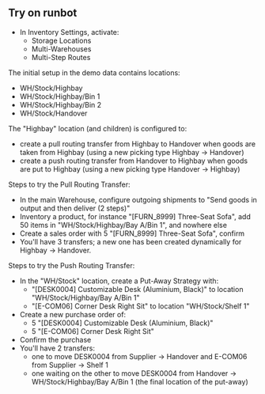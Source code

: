 ## Try on runbot

- In Inventory Settings, activate:
  - Storage Locations
  - Multi-Warehouses
  - Multi-Step Routes

The initial setup in the demo data contains locations:

- WH/Stock/Highbay
- WH/Stock/Highbay/Bin 1
- WH/Stock/Highbay/Bin 2
- WH/Stock/Handover

The "Highbay" location (and children) is configured to:

- create a pull routing transfer from Highbay to Handover when goods are
  taken from Highbay (using a new picking type Highbay → Handover)
- create a push routing transfer from Handover to Highbay when goods are
  put to Highbay (using a new picking type Handover → Highbay)

Steps to try the Pull Routing Transfer:

- In the main Warehouse, configure outgoing shipments to "Send goods in
  output and then deliver (2 steps)"
- Inventory a product, for instance "\[FURN_8999\] Three-Seat Sofa", add
  50 items in "WH/Stock/Highbay/Bay A/Bin 1", and nowhere else
- Create a sales order with 5 "\[FURN_8999\] Three-Seat Sofa", confirm
- You'll have 3 transfers; a new one has been created dynamically for
  Highbay -\> Handover.

Steps to try the Push Routing Transfer:

- In the "WH/Stock" location, create a Put-Away Strategy with:
  - "\[DESK0004\] Customizable Desk (Aluminium, Black)" to location
    "WH/Stock/Highbay/Bay A/Bin 1"
  - "\[E-COM06\] Corner Desk Right Sit" to location "WH/Stock/Shelf 1"
- Create a new purchase order of:
  - 5 "\[DESK0004\] Customizable Desk (Aluminium, Black)"
  - 5 "\[E-COM06\] Corner Desk Right Sit"
- Confirm the purchase
- You'll have 2 transfers:
  - one to move DESK0004 from Supplier → Handover and E-COM06 from
    Supplier → Shelf 1
  - one waiting on the other to move DESK0004 from Handover →
    WH/Stock/Highbay/Bay A/Bin 1 (the final location of the put-away)
